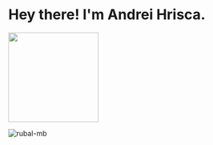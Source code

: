 <h1>Hey there! I'm Andrei Hrisca. </h1>
<img height="180em" src="https://github-readme-stats.vercel.app/api/top-langs/?username=AndreiHrisca&theme=buefy&layout=compact" />
<p align="left"> <img src="https://komarev.com/ghpvc/?username=AndreiHrisca" alt="rubal-mb" /> </p>
